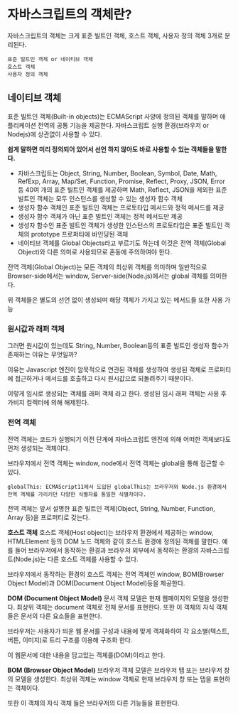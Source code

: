# 자바스크립트의 객체란?
자바스크립트의 객체는 크게 표준 빌트인 객체, 호스트 객체, 사용자 정의 객체 3개로 분리된다.
```
표준 빌트인 객체 or 네이티브 객체
호스트 객체
사용자 정의 객체
```


## 네이티브 객체
표준 빌트인 객체(Built-in objects)는 ECMAScript 사양에 정의된 객체를 말하며 애플리케이션 전역의 공통 기능을 제공한다. 자바스크립트 실행 환경(브라우저 or Nodejs)에 상관없이 사용할 수 있다.

**쉽게 말하면 미리 정의되어 있어서 선언 하지 않아도 바로 사용할 수 있는 객체들을 말한다.**

- 자바스크립트는 Object, String, Number, Boolean, Symbol, Date, Math, RefExp, Array, Map/Set, Function, Promise, Reflect, Proxy, JSON, Error 등 40여 개의 표준 빌트인 객체를 제공하며 Math, Reflect, JSON을 제외한 표준 빌트인 객체는 모두 인스턴스를 생성할 수 있는 생성자 함수 객체
- 생성자 함수 객체인 표준 빌트인 객체는 프로토타입 메서드와 정적 메서드를 제공
- 생성자 함수 객체가 아닌 표준 빌트인 객체는 정적 메서드만 제공
- 생성자 함수인 표준 빌트인 객체가 생성한 인스턴스의 프로토타입은 표준 빌트인 객체의 prototype 프로퍼티에 바인딩된 객체
- 네이티브 객체를 Global Objects라고 부르기도 하는데 이것은 전역 객체(Global Object)와 다른 의미로 사용되므로 혼동에 주의하여야 한다.

전역 객체(Global Object)는 모든 객체의 최상위 객체를 의미하며 일반적으로 Browser-side에서는 window, Server-side(Node.js)에서는 global 객체를 의미한다.

위 객체들은 별도의 선언 없이 생성되며 해당 객체가 가지고 있는 메서드들 또한 사용 가능

### 원시값과 래퍼 객체
그러면 원시값이 있는데도 String, Number, Boolean등의 표준 빌트인 생성자 함수가 존재하는 이유는 무엇일까?

이유는 Javascript 엔진이 암묵적으로 연관된 객체를 생성하여 생성된 객체로 프로퍼티에 접근하거나 메서드를 호출하고 다시 원시값으로 되돌려주기 때문이다.

이렇게 임시로 생성되는 객체를 래퍼 객체 라고 한다. 생성된 임시 래퍼 객체는 사용 후 가비지 컬렉터에 의해 해제된다.

### 전역 객체
전역 객체는 코드가 실행되기 이전 단계에 자바스크립트 엔진에 의해 어떠한 객체보다도 먼저 생성되는 객체이다.

브라우저에서 전역 객체는 window, node에서 전역 객체는 global을 통해 접근할 수 있다.
```
globalThis: ECMAScript11에서 도입된 globalThis는 브라우저와 Node.js 환경에서 전역 객체를 가리키던 다양한 식별자를 통일한 식별자이다.
```

전역 객체는 앞서 설명한 표준 빌트인 객체(Object, String, Number, Function, Array 등)을 프로퍼티로 갖는다.

**호스트 객체**
호스트 객체(Host object)는 브라우저 환경에서 제공하는 window, HTMLElement 등의 DOM 노드 객체와 같이 호스트 환경에 정의된 객체를 말한다. 예를 들어 브라우저에서 동작하는 환경과 브라우저 외부에서 동작하는 환경의 자바스크립트(Node.js)는 다른 호스트 객체를 사용할 수 있다.

브라우저에서 동작하는 환경의 호스트 객체는 전역 객체인 window, BOM(Browser Object Model)과 DOM(Document Object Model)등을 제공한다.

**DOM (Document Object Model)**
문서 객체 모델은 현재 웹페이지의 모델을 생성한다. 최상위 객체는 document 객체로 전체 문서를 표현한다. 또한 이 객체의 자식 객체들은 문서의 다른 요소들을 표현한다.

브라우저는 사용자가 띄운 웹 문서를 구성과 내용에 맞게 객체화하여 각 요소별(텍스트, 버튼, 이미지)로 트리 구조를 이용해 구조화 한다.

이 웹문서에 대한 내용을 담고있는 객체를(DOM)이라고 한다.



**BOM (Browser Object Model)**
브라우저 객체 모델은 브라우저 탭 또는 브라우저 창의 모델을 생성한다. 최상위 객체는 window 객체로 현재 브라우저 창 또는 탭을 표현하는 객체이다.

또한 이 객체의 자식 객체 들은 브라우저의 다른 기능들을 표현한다.